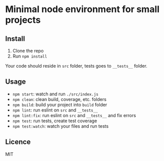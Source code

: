# Minimal node environment for small projects

## Install

1. Clone the repo
2. Run `npm install`

Your code should reside in `src` folder, tests goes to `__tests__` folder.

## Usage

- `npm start`: watch and run `./src/index.js`
- `npm clean`: clean build, coverage, etc. folders
- `npm build`: build your project into `build` folder
- `npm lint`: run eslint on `src` and `__tests__`
- `npm lint:fix`: run eslint on `src` and `__tests__` and fix errors
- `npm test`: run tests, create test coverage
- `npm test:watch`: watch your files and run tests

## Licence

MIT
